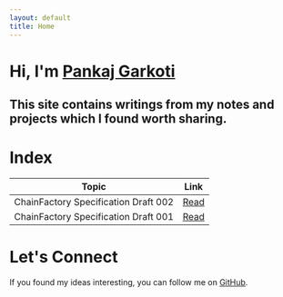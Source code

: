 ```yaml
---
layout: default
title: Home
---
```


# Hi, I'm [Pankaj Garkoti](http://github.com/pankajgarkoti)

## This site contains writings from my notes and projects which I found worth sharing.

# Index

| Topic                              | Link                          |
|------------------------------------|-------------------------------|
| ChainFactory Specification Draft 002 | [Read](/chain_factory_spec_002) |
| ChainFactory Specification Draft 001 | [Read](/chain_factory_spec_001) |


# Let's Connect

If you found my ideas interesting, you can follow me on [GitHub](https://github.com/your-github/).

